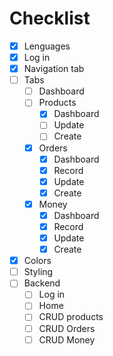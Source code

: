 # Checklist

* [X] Lenguages
* [X] Log in
* [X] Navigation tab
* [ ] Tabs
    * [ ] Dashboard
    * [ ] Products
        * [X] Dashboard
        * [ ] Update
        * [ ] Create
    * [X] Orders
        * [X] Dashboard
        * [X] Record
        * [X] Update
        * [X] Create
    * [X] Money
        * [X] Dashboard
        * [X] Record
        * [X] Update
        * [X] Create
* [X] Colors
* [ ] Styling
* [ ] Backend
    * [ ] Log in
    * [ ] Home
    * [ ] CRUD products
    * [ ] CRUD Orders
    * [ ] CRUD Money
